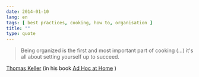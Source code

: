 ```yaml
---
date: 2014-01-10
lang: en
tags: [ best practices, cooking, how to, organisation ]
title: ""
type: quote
---
```


> Being organized is the first and most important part of cooking (...)
> it's all about setting yourself up to succeed.

[Thomas Keller](http://en.wikipedia.org/wiki/Thomas_Keller) (in his book
[Ad Hoc at Home](http://www.amazon.com/dp/1579653774) )

